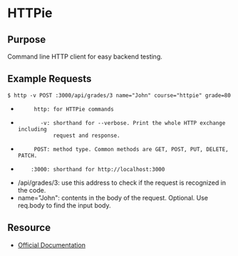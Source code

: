 # HTTPie

## Purpose
Command line HTTP client for easy backend testing.

## Example Requests
```
$ http -v POST :3000/api/grades/3 name="John" course="httpie" grade=80
```
-          http: for HTTPie commands
-            -v: shorthand for --verbose. Print the whole HTTP exchange including
                 request and response.
-          POST: method type. Common methods are GET, POST, PUT, DELETE, PATCH.
-         :3000: shorthand for http://localhost:3000
- /api/grades/3: use this address to check if the request is recognized in the
                 code.
-   name="John": contents in the body of the request. Optional. Use req.body to
                 find the input body.

## Resource
- [Official Documentation](https://httpie.org/doc)
